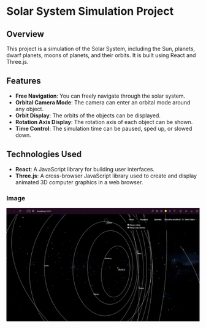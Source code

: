 # Solar System Simulation Project

## Overview
This project is a simulation of the Solar System, including the Sun, planets, dwarf planets, moons of planets, and their orbits. It is built using React and Three.js.

## Features
- **Free Navigation**: You can freely navigate through the solar system.
- **Orbital Camera Mode**: The camera can enter an orbital mode around any object.
- **Orbit Display**: The orbits of the objects can be displayed.
- **Rotation Axis Display**: The rotation axis of each object can be shown.
- **Time Control**: The simulation time can be paused, sped up, or slowed down.

## Technologies Used
- **React**: A JavaScript library for building user interfaces.
- **Three.js**: A cross-browser JavaScript library used to create and display animated 3D computer graphics in a web browser.

### Image

<img src="Cosmos.PNG" alt="JavaPaint Screenshot">